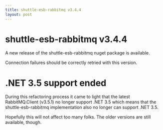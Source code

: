 ```yaml
---
title: shuttle-esb-rabbitmq v3.4.4
layout: post
---
```


# shuttle-esb-rabbitmq v3.4.4

A new release of the shuttle-esb-rabbitmq nuget package is available.

Connection failures should be correctly retried with this version.

# .NET 3.5 support ended

During this refactoring process it came to light that the latest RabbitMQ.Client (v3.5.1) no longer support .NET 3.5 which means that the shuttle-esb-rabbitmq implementation also no longer can support .NET 3.5.

Hopefully this will not affect too many folks.  The older versions are still available, though.